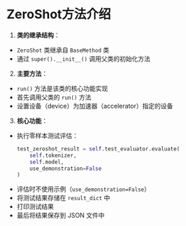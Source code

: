 # ZeroShot方法介绍


1. **类的继承结构**：
- `ZeroShot` 类继承自 `BaseMethod` 类
- 通过 `super().__init__()` 调用父类的初始化方法

2. **主要方法**：
- `run()` 方法是该类的核心功能实现
- 首先调用父类的 `run()` 方法
- 设置设备（device）为加速器（accelerator）指定的设备

3. **核心功能**：
- 执行零样本测试评估：
  ```python
  test_zeroshot_result = self.test_evaluator.evaluate(
      self.tokenizer, 
      self.model, 
      use_demonstration=False
  )
  ```
- 评估时不使用示例（`use_demonstration=False`）
- 将测试结果存储在 `result_dict` 中
- 打印测试结果
- 最后将结果保存到 JSON 文件中
